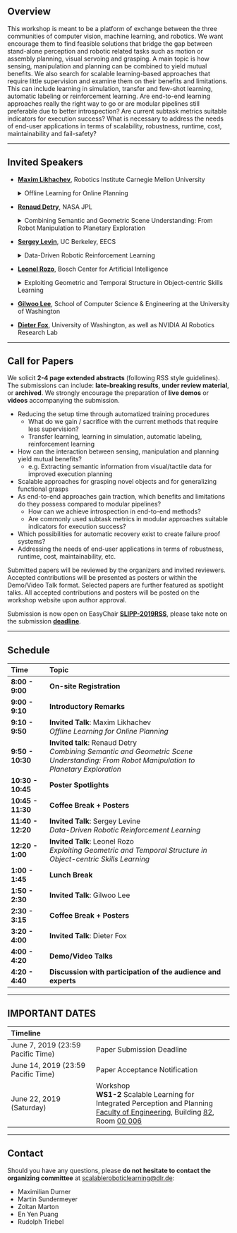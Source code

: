 ## Overview
This workshop is meant to be a platform of exchange between the three communities of computer vision, machine learning, and robotics. We want encourage them to find feasible solutions that bridge the gap between stand-alone  perception and robotic related tasks such as motion or assembly planning, visual servoing  and grasping. A main topic is how sensing, manipulation and planning  can be combined to yield mutual benefits. We also search for scalable  learning-based approaches that require little supervision and examine them on their benefits and limitations. This can include learning in simulation, transfer and few-shot learning, automatic labeling or reinforcement learning. Are end-to-end learning  approaches really the right way to go or are modular pipelines still preferable due to better introspection? Are current subtask metrics suitable indicators for execution success? What is necessary to address the  needs of end-user applications in terms of scalability, robustness, runtime, cost,  maintainability and fail-safety? 

---

## Invited Speakers
* [__Maxim Likhachev__](http://www.cs.cmu.edu/~maxim/), Robotics Institute Carnegie Mellon University
  <details>
    <summary>Offline Learning for Online Planning</summary>
  
    In manufacturing and automation settings, robots often have to perform complex yet repetitive manipulation tasks. Furthermore, in many cases, for example, a robot operating at a moving conveyor, robots have very limited time to decide what action to execute next and how to do it, independently of the complexity of a planning problem. In this talk, I will describe some of our research efforts towards the use of offline learning to ensure that online planning is fast and robust enough for such problems. Specifically, in the first part of the talk, I will present an offline pre-processing method that provides a provably constant-time online planning for repetitive planning tasks in static environments. In the second part of the talk, I will describe our approach to learning from offline simulation-based planning for online decision-making under significant uncertainty in the model and environment. I will use mobile manipulation tasks to illustrate the described approaches.
    
  </details>

* [__Renaud Detry__](https://www-robotics.jpl.nasa.gov/people/Renaud_Detry/), NASA JPL
  <details>
    <summary> Combining Semantic and Geometric Scene Understanding: From Robot Manipulation to Planetary Exploration </summary>
  </details>
* [__Sergey Levin__](https://people.eecs.berkeley.edu/~svlevine/), UC Berkeley, EECS
  <details>
    <summary>Data-Driven Robotic Reinforcement Learning</summary>
  
  The ability of machine learning systems to generalize to new situations is determined in large part by the availability of large and diverse training sets. In robotics, it is often thought that large datasets are difficult to obtain, and therefore we need alternative methods that can handle small datasets. In this talk, I will discuss how in fact robots should be better suited for large-data training regimes than supervised learning systems, since they do not require humans to manually provide labels for the data. I will discuss how effective robotic learning requires removing the barriers to data-driven improvement from every part of the learning pipeline, from task specification, to data collection, to off-policy reinforcement learning, and present initial results that study each of these problems.
  </details>
* [__Leonel Rozo__](http://leonelrozo.weebly.com/), Bosch Center for Artificial Intelligence
  <details>
    <summary>Exploiting Geometric and Temporal Structure in Object-centric Skills Learning</summary>
  </details>
  
* [__Gilwoo Lee__](https://gilwoolee.github.io/), School of Computer Science & Engineering at the University of Washington
  
* [__Dieter Fox__](https://homes.cs.washington.edu/~fox/), University of Washington, as well as NVIDIA AI Robotics Research Lab

---

## Call for Papers
We solicit __2-4 page extended abstracts__ (following RSS style guidelines). The submissions can include: __late-breaking results__, __under review material__, or __archived__. We strongly encourage the preparation of __live demos__ or __videos__ accompanying the submission.

* Reducing the setup time through automatized training procedures
  * What do we gain / sacrifice with the current methods that require less supervision?
  * Transfer learning, learning in simulation, automatic labeling, reinforcement learning
* How can the interaction between sensing, manipulation and planning yield mutual benefits?
  * e.g. Extracting semantic information from visual/tactile data for improved execution planning
* Scalable approaches for grasping novel objects and for generalizing functional grasps
* As end-to-end approaches gain traction, which benefits and limitations do they possess compared to modular pipelines?
  * How can we achieve introspection in end-to-end methods?
  * Are commonly used subtask metrics in modular approaches suitable indicators for execution success?
* Which possibilities for automatic recovery exist to create failure proof systems?
* Addressing the needs of end-user applications in terms of robustness, runtime, cost, maintainability, etc.

Submitted papers will be reviewed by the organizers and invited reviewers. Accepted contributions will be presented as posters or within the Demo/Video Talk format. Selected papers are further featured as spotlight talks. All accepted contributions and posters will be posted on the workshop website upon author approval.

Submission is now open on EasyChair [__SLIPP-2019RSS__](https://easychair.org/my/conference?conf=slipp2019rss), please take note on the submission [__deadline__](https://scalableroboticlearning.github.io/#important-dates).

---

## Schedule

| Time  | Topic |
| :------------- | :------------- |
| __8:00 - 9:00__ | __On-site Registration__ |
| __9:00 - 9:10__ | __Introductory Remarks__ |
| __9:10 - 9:50__ | __Invited Talk__: Maxim Likhachev <br> *Offline Learning for Online Planning*|
| __9:50 - 10:30__ | __Invited talk__: Renaud Detry <br> *Combining Semantic and Geometric Scene Understanding: From Robot Manipulation to Planetary Exploration*|
| __10:30 - 10:45__ | __Poster Spotlights__ |
| __10:45 - 11:30__ | __Coffee Break + Posters__ |
| __11:40 - 12:20__ | __Invited Talk__: Sergey Levine <br> *Data-Driven Robotic Reinforcement Learning*|
| __12:20 - 1:00__ | __Invited Talk__: Leonel Rozo <br> *Exploiting Geometric and Temporal Structure in Object-centric Skills Learning*|
| __1:00 - 1:45__ | __Lunch Break__ |
| __1:50 - 2:30__ | __Invited Talk__: Gilwoo Lee |
| __2:30 - 3:15__ | __Coffee Break + Posters__ |
| __3:20 - 4:00__ | __Invited Talk__: Dieter Fox |
| __4:00 - 4:20__ | __Demo/Video Talks__ |
| __4:20 - 4:40__ | __Discussion with participation of the audience and experts__ |

---

## IMPORTANT DATES

| Timeline |  |
| :------------- | :------------- |
| June 7, 2019 (23:59  Pacific Time) | Paper Submission Deadline |
| June 14, 2019 (23:59 Pacific Time) | Paper Acceptance Notification |
| June 22, 2019 (Saturday) | Workshop <br> __WS1-2__ Scalable Learning for Integrated Perception and Planning <br> 	[Faculty of Engineering](https://goo.gl/maps/2iwdEFKUh1m), Building [82](http://www.roboticsconference.org/docs/workshops.pdf), Room [00 006](http://www.roboticsconference.org/program/workshops/bd82/)

---

## Contact

Should you have any questions, please __do not hesitate to contact the organizing committee__ at <scalableroboticlearning@dlr.de>:
* Maximilian Durner
* Martin Sundermeyer
* Zoltan Marton
* En Yen Puang
* Rudolph Triebel
